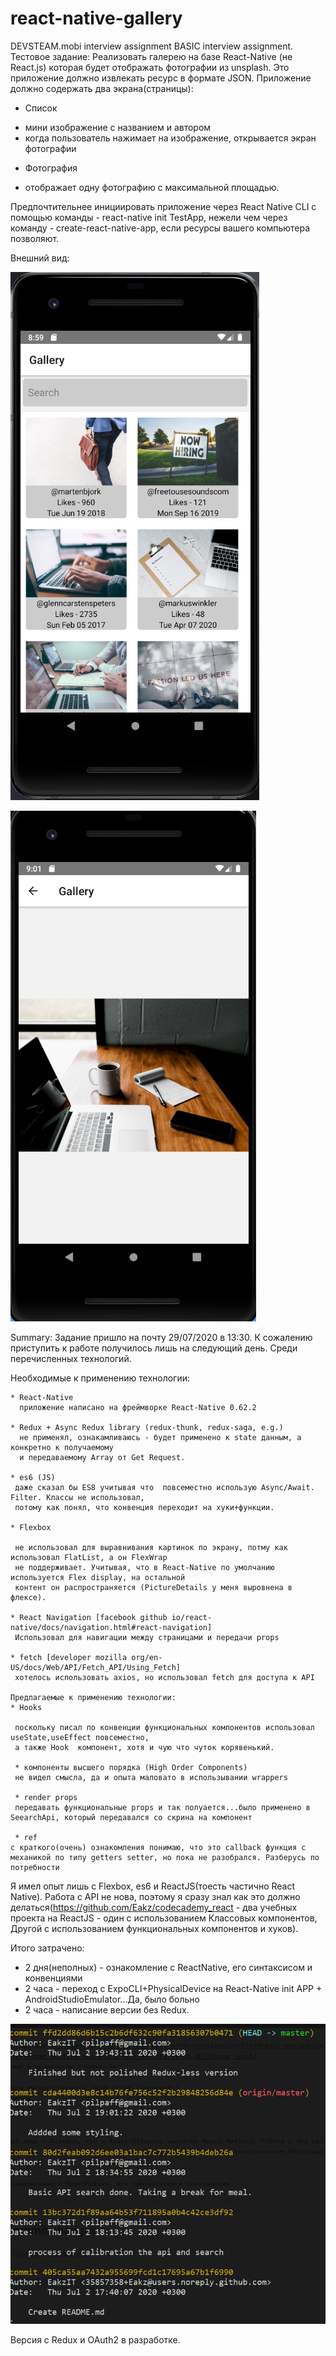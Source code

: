 # react-native-gallery
DEVSTEAM.mobi interview assignment
BASIC interview assignment.
Тестовое задание:
Реализовать галерею на базе React-Native (не React.js) которая будет отображать фотографии из unsplash. Это приложение должно извлекать ресурс в формате JSON.
Приложение должно содержать два экрана(страницы):
* Список
- мини изображение с названием и автором
- когда пользователь нажимает на изображение, открывается экран фотографии 
* Фотография
- отображает одну фотографию с максимальной площадью.

Предпочтительнее инициировать приложение через React Native CLI с помощью команды - react-native init TestApp, нежели чем через команду - create-react-native-app, если ресурсы вашего компьютера позволяют.


Внешний вид:

![Alt Screenshot1](test_1.png)


![Alt Screenshot2](test_2.png)



Summary: Задание пришло на почту 29/07/2020 в 13:30. К сожалению приступить к работе получилось лишь на следующий день. Среди перечисленных технологий.


Необходимые к применению технологии:


    * React-Native 
      приложение написано на фреймворке React-Native 0.62.2

    * Redux + Async Redux library (redux-thunk, redux-saga, e.g.)
      не применял, ознакамливаюсь - будет применено к state данным, а конкретно к получаемому 
      и передаваемому Array от Get Request.

    * es6 (JS)
     даже сказал бы ES8 учитывая что  повсеместно использую Async/Await. Filter. Классы не использовал,
     потому как понял, что конвенция переходит на хуки+функции.

    * Flexbox

     не использовал для выравнивания картинок по экрану, потму как использовал FlatList, а он FlexWrap 
     не поддерживает. Учитывая, что в React-Native по умолчанию используется Flex display, на остальной 
     контент он распространяется (PictureDetails у меня выровнена в флексе).

    * React Navigation [facebook github io/react-native/docs/navigation.html#react-navigation]
     Использовал для навигации между страницами и передачи props

    * fetch [developer mozilla org/en-US/docs/Web/API/Fetch_API/Using_Fetch]
     хотелось использовать axios, но использовал fetch для доступа к API

    Предлагаемые к применению технологии:
    * Hooks
    
     поскольку писал по конвенции функциональных компонентов использовал useState,useEffect повсеместно,
     а также Hook  компонент, хотя и чую что чуток корявенький.
     
     * компоненты высшего порядка (High Order Components)
     не видел смысла, да и опыта маловато в использывании wrappers
     
     * render props
     передавать функциональные props и так полуается...было применено в SeearchApi, который передавался со скрина на компонент
     
     * ref
    с краткого(очень) ознакомления понимаю, что это callback функция с механикой по типу getters setter, но пока не разобрался. Разберусь по потребности






Я имел опыт лишь с Flexbox, es6 и ReactJS(тоесть частично React Native). Работа с API не нова, поэтому я сразу знал как это должно делаться(https://github.com/Eakz/codecademy_react - два учебных проекта на ReactJS - один с использованием Классовых компонентов, Другой с использованием функциональных компонентов и хуков).

Итого затрачено:

* 2 дня(неполных) - ознакомление с ReactNative, его синтаксисом и конвенциями
* 2 часа - переход с ExpoCLI+PhysicalDevice на React-Native init APP + AndroidStudioEmulator...Да, было больно
* 2 часа - написание версии без Redux.


![Alt Gitlog](git_log.png)


Версия с Redux и OAuth2 в разработке.
